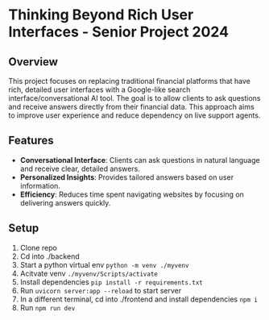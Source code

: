 # Thinking Beyond Rich User Interfaces - Senior Project 2024

## Overview
This project focuses on replacing traditional financial platforms that have rich, detailed user interfaces with a Google-like search interface/conversational AI tool. 
The goal is to allow clients to ask questions and receive answers directly from their financial data. This approach aims to improve user experience and reduce dependency on live support agents.

## Features
* **Conversational Interface**: Clients can ask questions in natural language and receive clear, detailed answers.
* **Personalized Insights**: Provides tailored answers based on user information.
* **Efficiency**: Reduces time spent navigating websites by focusing on delivering answers quickly.


## Setup
1. Clone repo
2. Cd into ./backend
3. Start a python virtual env ```python -m venv ./myvenv```
4. Acitvate venv ```./myvenv/Scripts/activate```
5. Install dependencies ```pip install -r requirements.txt```
6. Run ```uvicorn server:app --reload``` to start server
7. In a different terminal, cd into ./frontend and install dependencies ```npm i ```
8. Run ```npm run dev```

